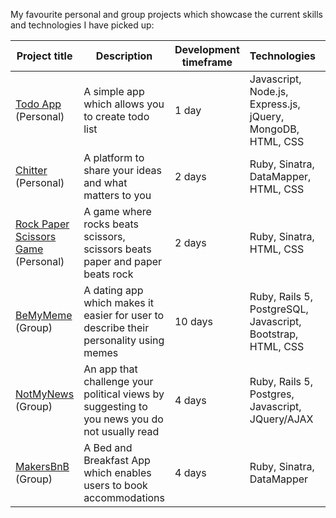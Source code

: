 My favourite personal and group projects which showcase the current skills and technologies I have picked up:

Project title  | Description  									| Development timeframe | Technologies | Testing|Live URL
-------------- | -----------------------------------------------| ----------------------|------------- |--------|--------
[Todo App](https://github.com/BasileKoko/Node.js/tree/master/to-do-app) (Personal) | A simple app which allows you to create todo list | 1 day | Javascript, Node.js, Express.js, jQuery, MongoDB, HTML, CSS | Mocha(Chai), Zombie | N/A
[Chitter](https://github.com/BasileKoko/chitter-challenge) (Personal)  | A platform to share your ideas and what matters to you | 2 days | Ruby, Sinatra, DataMapper, HTML, CSS | Rspec, Capybara | [Chitter](https://chitter2017.herokuapp.com/)
[Rock Paper Scissors Game](https://github.com/BasileKoko/rps-challenge) (Personal)| A game where rocks beats scissors, scissors beats paper and paper beats rock | 2 days | Ruby, Sinatra, HTML, CSS | Rspec, Capybara | [Rock Paper Scissors](https://rockpaperscissorgame.herokuapp.com/)
[BeMyMeme](https://github.com/Justinio14/BeMyMeme) (Group) | A dating app which makes it easier for user to describe their personality using memes | 10 days | Ruby, Rails 5, PostgreSQL, Javascript, Bootstrap, HTML, CSS | Rspec, Capybara | [BeMyMeme](https://notmynews2.herokuapp.com/)
[NotMyNews](https://github.com/J-Marriott/NotMyNews) (Group) | An app that challenge your political views by suggesting to you news you do not usually read | 4 days | Ruby, Rails 5, Postgres, Javascript, JQuery/AJAX | Rspec, Capybara | [NotMyNews](https://notmynews2.herokuapp.com/)  
[MakersBnB](https://github.com/samjones1001/makersbnb) (Group)| A Bed and Breakfast App which enables users to book accommodations | 4 days | Ruby, Sinatra, DataMapper | Rspec, Capybara | [MakersBnB](https://makersbestbnb.herokuapp.com/)
